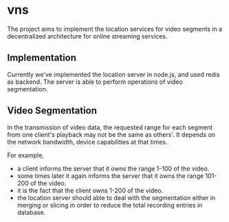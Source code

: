 vns
====
The project aims to implement the location services for video segments in a decentralized architecture for online streaming services.  
 
Implementation
-----
Currently we've implemented the location server in node.js, and used redis as backend. The server is able to perform operations of video segmentation.  
 
Video Segmentation
-----
In the transmission of video data, the requested range for each segment from one client's playback may not be the same as others'. It depends on the network bandwidth, device capabilities at that times.

For example,
 
 * a client informs the server that it owns the range 1-100 of the video.
 * some times later it again informs the server that it owns the range 101-200 of the video.
 * it is the fact that the client owns 1-200 of the video.
 * the location server should able to deal with the segmentation either in merging or slicing in order to reduce the total recording entries in database.
